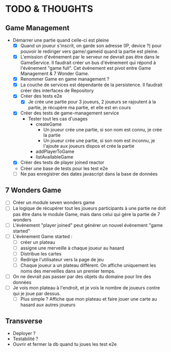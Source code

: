 # TODO & THOUGHTS

## Game Management

- Démarrer une partie quand celle-ci est pleine
  - [X] Quand un joueur s'inscrit, on garde son adresse (IP, device ?) pour pouvoir le rediriger vers game/:gameid quand la partie est pleine.
  - [X] L'emission d'évènement par le serveur ne devrait pas être dans le GameService. Il faudrait créer un bus d'évènement qui répond à l'évènement "game full". Cet évènement est pivot entre Game Management & 7 Wonder Game.
  - [X] Renommer Game en game management ?
  - [X] La couche de services est dépendante de la persistence. Il faudrait créer des interfaces de Repository
  - [X] Créer des tests e2e
    - [X] Je crée une partie pour 3 joueurs, 2 joueurs se rajoutent à la partie, je récupère ma partie, et elle est en cours
  - [X] Créer des tests de game-management service
    - Tester tout les cas d'usages
      - createGame
        - Un joueur crée une partie, si son nom est connu, je crée la partie
        - Un joueur crée une partie, si son nom est inconnu, je l'ajoute aux joueurs dispos et crée la partie
      - addPlayerToGame
      - listAvailableGame
  - [X] Créer des tests de player joined reactor
  - Créer une base de tests pour les test e2e
  - [ ] Ne pas enregistrer des dates javascript dans la base de données

## 7 Wonders Game

- [ ] Créer un module seven wonders game
- [ ] La logique de récupérer tout les joueurs participants à une partie ne doit pas être dans le module Game, mais dans celui qui gère la partie de 7 wonders
- [ ] L'évènement "player joined" peut générer un nouvel évènement "game started"
- [ ] L'évènement Game started : 
    - [ ] créer un plateau
    - [ ] assigne une merveille à chaque joueur au hasard
    - [ ] Distribue les cartes
    - [ ] Redirige l'utilisateur vers la page de jeu
    - [ ] Chaque joueur a un plateau différent. On affiche uniquement les noms des merveilles dans un premier temps.
- [ ] On ne devrait pas passer par des objets du domaine pour lire des données
- [ ] Je vois mon plateau à l'endroit, et je vois le nombre de joueurs contre qui je joue par dessus.
    - [ ] Plus simple ? Affiche que mon plateau et faire jouer une carte au hasard aux autres joueurs

## Transverse

- Deployer ?
- Testabilité ?
- Ouvrir et fermer la db quand tu joues les test e2e